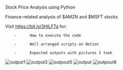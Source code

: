 Stock Price Analysis using Python

    
Finance-related analysis of $AMZN and $MSFT stocks
 

Visit https://bit.ly/3HILFTa for:


        -      How to execute the code
        
        -      Well arranged scripts on Notion
        
        -      Expected outputs with pictures I took
                

![output1](https://user-images.githubusercontent.com/94244985/175913124-16c471f3-8907-4855-ab41-6e1f3f232c9f.png)
![output3](https://user-images.githubusercontent.com/94244985/175913152-d24260da-ac28-4456-8020-0385ee4d5ebf.png)
![outpout5](https://user-images.githubusercontent.com/94244985/175913177-37fd29d8-6622-49d5-923d-be2261f5f273.png)
![output](https://user-images.githubusercontent.com/94244985/175913201-2d9bf77d-a7a6-4048-a520-a2a68d04536a.png)
![outpout8](https://user-images.githubusercontent.com/94244985/175913249-a43ec3c1-04a8-4201-ab94-b49a00e28bb7.png)
